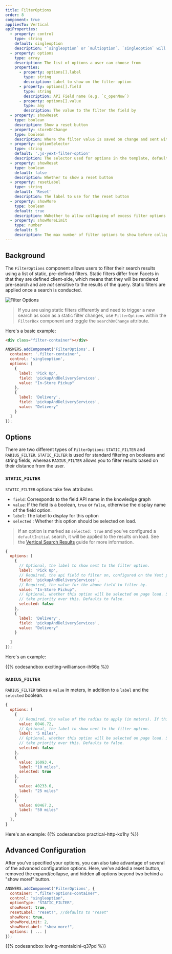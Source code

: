 ```yaml
---
title: FilterOptions
order: 8
component: true
appliesTo: Vertical
apiProperties:
  - property: control
    type: string
    default: singleoption
    description: "`singleoption` or `multioption`. `singleoption` will show a radio control and `multioption` will show as checkboxes"
  - property: options
    type: array
    description: The list of options a user can choose from
    properties:
      - property: options[].label
        type: string
        description: Label to show on the filter option
      - property: options[].field
        type: string
        description: API Field name (e.g. `c_openNow`)
      - property: options[].value
        type: any
        description: The value to the filter the field by
  - property: showReset
    type: boolean
    description: Show a reset button
  - property: storeOnChange
    type: boolean
    description: Where the filter value is saved on change and sent with the next search.
  - property: optionSelector
    type: string
    default: '.js-yext-filter-option'
    description: The selector used for options in the template, defaults to '.js-yext-filter-option'
  - property: showReset
    type: boolean
    default: false
    description: Whether to show a reset button
  - property: resetLabel
    type: string
    default: 'Reset'
    description: The label to use for the reset button
  - property: showMore
    type: boolean
    default: true
    description: WWhether to allow collapsing of excess filter options after a limit
  - property: showMoreLimit
    type: number
    default: 5
    description: The max number of filter options to show before collapsing extras
---
```


## Background

The `FilterOptions` component allows users to filter their search results using
a list of static, pre-defined filters. Static filters differ from
Facets in that they are defined client-side, which means that they will be
rendered pre-search and are *not* sensitive to the results of the query. Static filters are applied once a search is conducted.

![Filter Options](/img/docs/filter-options-static.png)


> If you are using static filters differently and need to trigger a new search as soon as a static filter changes, use `FilterOptions` within the `FilterBox` component and toggle the `searchOnChange` attribute.

Here's a basic example:

```html
<div class="filter-container"></div>
```

```js
ANSWERS.addComponent('FilterOptions', {
  container: '.filter-container',
  control: 'singleoption',
  options: [
    {
      label: 'Pick Up',
      field: 'pickupAndDeliveryServices',
      value: "In-Store Pickup"
    },
    {
      label: 'Delivery',
      field: 'pickupAndDeliveryServices',
      value: "Delivery"
    }
  ]
});
```


## Options
There are two different types of `FilterOptions`: `STATIC_FILTER` and `RADIUS_FILTER`. 
`STATIC_FILTER` is used for standard filtering on booleans and string fields, whereas 
`RADIUS_FILTER` allows you to filter results based on their distance from the user.

### `STATIC_FILTER`

`STATIC_FILTER` options take few attributes
* `field`:  Corresponds to the field API name in the knowledge graph
* `value`: If the field is a boolean, `true` or `false`, otherwise the display name of the field option.
* `label`: The label to display for this option
* `selected` : Whether this option should be selected on load. 

> If an option is marked as `selected: true` and you've configured a `defaultInitial` search, 
> it will be applied to the results on load. See the
> [Vertical Search Results](../../pages/vertical-search-results-page) guide for more information.

```js
{
  options: [
    {
      // Optional, the label to show next to the filter option.
      label: 'Pick Up',
      // Required, the api field to filter on, configured on the Yext platform.
      field: 'pickupAndDeliveryServices', 
      // Required, the value for the above field to filter by.
      value: "In-Store Pickup",
      // Optional, whether this option will be selected on page load. Selected options stored in the url
      // take priority over this. Defaults to false.
      selected: false
    },
    {
      label: 'Delivery',
      field: 'pickupAndDeliveryServices',
      value: "Delivery"
    }
  
  ]
});
```
Here's an example:

{{% codesandbox exciting-williamson-ih66q %}}

### `RADIUS_FILTER`

`RADIUS_FILTER` takes a `value` in meters, in addition to a `label` and the `selected` boolean.

```js
{
  options: [
    {
      // Required, the value of the radius to apply (in meters). If this value is 0, the SDK will not add explicit radius filtering to the request. The backend may still perform its own filtering depending on the query given.
      value: 8046.72,
      // Optional, the label to show next to the filter option.
      label: '5 miles',
      // Optional, whether this option will be selected on page load. Selected options stored in the url
      // take priority over this. Defaults to false.
      selected: false
    },
    {
      value: 16093.4,
      label: "10 miles",
      selected: true
    },
    {
      value: 40233.6,
      label: "25 miles"
    },
    {
      value: 80467.2,
      label: "50 miles"
    }
  ],
}
```

Here's an example:
{{% codesandbox practical-http-kx1hy %}}

## Advanced Configuration
After you've specified your options, you can also take advantage of several of the advanced configuration options. Here, we've added a reset button, removed the expand/collapse, and hidden all options beyond two behind a "show more!" button. 

```js
ANSWERS.addComponent('FilterOptions', {
  container: ".filter-options-container",
  control: "singleoption",
  optionType: "STATIC_FILTER",
  showReset: true,
  resetLabel: "reset!", //defaults to "reset"
  showMore: true,
  showMoreLimit: 2,
  showMoreLabel: "show more!",
  options: [ ... ]
});
```
{{% codesandbox loving-montalcini-q37pd %}}
